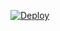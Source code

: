 [![Deploy](https://www.herokucdn.com/deploy/button.svg)](https://heroku.com/deploy?template=https://github.com/ResultadosDigitais/matrix)